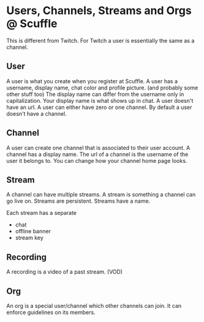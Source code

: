 # Users, Channels, Streams and Orgs @ Scuffle

This is different from Twitch. For Twitch a user is essentially the same as a channel.

## User

A user is what you create when you register at Scuffle.
A user has a username, display name, chat color and profile picture. (and probably some other stuff too)
The display name can differ from the username only in capitalization.
Your display name is what shows up in chat.
A user doesn't have an url.
A user can either have zero or one channel.
By default a user doesn't have a channel.

## Channel

A user can create one channel that is associated to their user account.
A channel has a display name.
The url of a channel is the username of the user it belongs to.
You can change how your channel home page looks.

## Stream

A channel can have multiple streams.
A stream is something a channel can go live on.
Streams are persistent.
Streams have a name.

Each stream has a separate

- chat
- offline banner
- stream key

## Recording

A recording is a video of a past stream. (VOD)

## Org

An org is a special user/channel which other channels can join.
It can enforce guidelines on its members.
